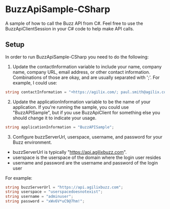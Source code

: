 # BuzzApiSample-CSharp

A sample of how to call the Buzz API from C#. Feel free to use the BuzzApiClientSession in your C# code to help make API calls.

Setup
-----------
In order to run BuzzApiSample-CSharp you need to do the following:

1. Update the contactInformation variable to include your name, company name, company URL, email address, or other contact information. Combinations of those are okay, and are usually separated with ';'. For example, I could use:
```cs
string contactInformation = "+https://agilix.com/; paul.smith@agilix.com";
```

2. Update the applicationInformation variable to be the name of your application. If you're running the sample, you could use "BuzzAPISample", but if you use BuzzApiClient for something else you should change it to indicate your usage.
```cs
string applicationInformation = "BuzzAPISample";
```

3. Configure buzzServerUrl, userspace, username, and password for your Buzz environment. 
- buzzServerUrl is typically "https://api.agilixbuzz.com". 
- userspace is the userspace of the domain where the login user resides
- username and password are the username and password of the login user

For example:
```cs
string buzzServerUrl = "https://api.agilixbuzz.com";
string userspace = "userspacedoesnotexist";
string username = "adminuser";
string password = "xWv6V*uC9@7hm!";
```
